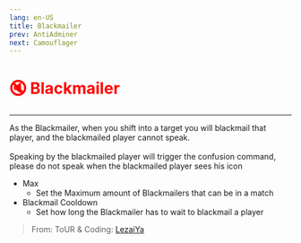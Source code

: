 ```yaml
---
lang: en-US
title: Blackmailer
prev: AntiAdminer
next: Camouflager
---
```


# <font color=red>🔇 <b>Blackmailer</b></font> <Badge text="Support" type="tip" vertical="middle"/>
---

As the Blackmailer, when you shift into a target you will blackmail that player, and the blackmailed player cannot speak.<br><br>
Speaking by the blackmailed player will trigger the confusion command, please do not speak when the blackmailed player sees his icon
* Max
  * Set the Maximum amount of Blackmailers that can be in a match
* Blackmail Cooldown
  * Set how long the Blackmailer has to wait to blackmail a player

> From: ToUR & Coding: [LezaiYa](https://github.com/LezaiYa)